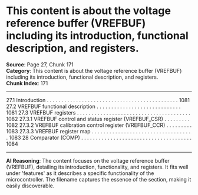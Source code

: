 # This content is about the voltage reference buffer (VREFBUF) including its introduction, functional description, and registers.

**Source**: Page 27, Chunk 171  
**Category**: This content is about the voltage reference buffer (VREFBUF) including its introduction, functional description, and registers.  
**Chunk Index**: 171

---

27.1 Introduction . . . . . . . . . . . . . . . . . . . . . . . . . . . . . . . . . . . . . . . . . . . . . 1081
27.2 VREFBUF functional description . . . . . . . . . . . . . . . . . . . . . . . . . . . . . 1081
27.3 VREFBUF registers . . . . . . . . . . . . . . . . . . . . . . . . . . . . . . . . . . . . . . . 1082
27.3.1 VREFBUF control and status register (VREFBUF_CSR) . . . . . . . . . 1082
27.3.2 VREFBUF calibration control register (VREFBUF_CCR) . . . . . . . . . 1083
27.3.3 VREFBUF register map . . . . . . . . . . . . . . . . . . . . . . . . . . . . . . . . . . . 1083
28 Comparator (COMP) . . . . . . . . . . . . . . . . . . . . . . . . . . . . . . . . . . . . . . 1084

---

**AI Reasoning**: The content focuses on the voltage reference buffer (VREFBUF), detailing its introduction, functionality, and registers. It fits well under 'features' as it describes a specific functionality of the microcontroller. The filename captures the essence of the section, making it easily discoverable.
